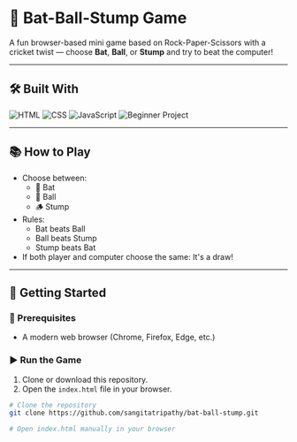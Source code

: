 # 🏏 Bat-Ball-Stump Game

A fun browser-based mini game based on Rock-Paper-Scissors with a cricket twist — choose **Bat**, **Ball**, or **Stump** and try to beat the computer!

---

## 🛠️ Built With

![HTML](https://img.shields.io/badge/HTML5-E34F26?style=for-the-badge&logo=html5&logoColor=white)
![CSS](https://img.shields.io/badge/CSS3-1572B6?style=for-the-badge&logo=css3&logoColor=white)
![JavaScript](https://img.shields.io/badge/JavaScript-F7DF1E?style=for-the-badge&logo=javascript&logoColor=black)
![Beginner Project](https://img.shields.io/badge/Level-Beginner-green)

---

## 📚 How to Play

- Choose between:
  - 🏏 Bat
  - 🎾 Ball
  - 🪵 Stump
- Rules:
  - Bat beats Ball
  - Ball beats Stump
  - Stump beats Bat
- If both player and computer choose the same: It's a draw!

---

## 🚀 Getting Started

### 🧱 Prerequisites
- A modern web browser (Chrome, Firefox, Edge, etc.)

### ▶️ Run the Game

1. Clone or download this repository.
2. Open the `index.html` file in your browser.

```bash
# Clone the repository
git clone https://github.com/sangitatripathy/bat-ball-stump.git

# Open index.html manually in your browser
